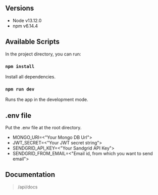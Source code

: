 ## Versions

-   Node v13.12.0
-   npm v6.14.4

## Available Scripts

In the project directory, you can run:

### `npm install`

Install all dependencies.

### `npm run dev`

Runs the app in the development mode.

## .env file

Put the .env file at the root directory.

-   MONGO_URI=<"Your Mongo DB Url">
-   JWT_SECRET=<"Your JWT secret string">
-   SENDGRID_API_KEY=<"Your Sandgrid API Key">
-   SENDGRID_FROM_EMAIL=<"Email id, from which you want to send email">

## Documentation

> /api/docs
